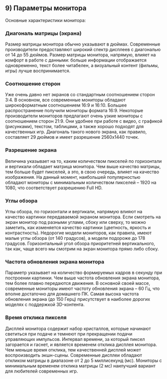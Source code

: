 ## 9) Параметры монитора


Основные характеристики монитора:
### Диагональ матрицы (экрана) 
Размер матрицы монитора обычно указывают в дюймах. Современные производители предоставляют широкий спектр дисплеев с диагональю от 14 до 55 дюймов. Размер матрицы монитора, напрямую, влияет на комфорт в работе с данными: больше информации отображается одновременно, текст более читабелен, а визуальный контент (фильмы, игры) лучше воспринимается. 
### Соотношение сторон 
Уже очень давно нет экранов со стандартным соотношением сторон 3:4. В основном, все современные мониторы обладают широкоформатным соотношением 16:9 и 16:10. Большее распространение получили мониторы формата 16:9. Некоторые производители мониторов предлагают очень узкие мониторы с соотношением сторон 21:9. Они удобнее при работе с видео, с графикой (рисунками), текстом, таблицами, а также хорошо подходят для качественных игр. Диагональ такого нового экрана, как правило, составляет 29 дюймов и имеет разрешение 2560х1440 точек.
### Разрешение экрана 
Величина указывает на то, каким количеством пикселей по горизонтали и вертикали обладает матрица монитора. Чем выше качество матрицы, тем больше будет пикселей, а это, в свою очередь, влияет на качество изображения. На данный момент, наибольшей популярностью обладают мониторы с минимальным количеством пикселей – 1920 на 1080, что соответствует разрешению Full HD. 
### Углы обзора 
Углы обзора, по горизонтали и вертикали, напрямую влияют на качество картинки передаваемой экраном монитора. Если смотреть на экран монитор под разными углами, сбоку или сверху, то можно заметить, как изменяется качество картинки (цветность, яркость и контрастность). Недорогие модели мониторов, как правила, имеют малые углы обзора (от 140 градусов), а модели подороже до 178 градусов. Горизонтальный угол обзора приоритетней вертикального, так как, чаще всего мы смотрим на экран монитора прямо либо сбоку.  
### Частота обновления экрана монитора
Параметр указывает на количество формируемых кадров в секунду при построении картинки. Чем выше частота обновления экрана монитора, тем более плавно передаются движения. В основной своей массе, современные мониторы имеют частоту обновления экрана – 60 Гц, что вполне достаточно для домашнего ПК. Самая высока частота обновления экрана (до 150 Герц) присутствует в наиболее дорогих моделях с поддержкой 3D-контента. 
### Время отклика пикселя 
Дисплей монитора содержит набор кристаллов, которые начинают светиться при подаче и темнеют при прекращении подачи управляющих импульсов. Интервал времени, за который пиксел загорается и гаснет, и является временем отклика дисплея монитора. Чем меньше время отклика, тем качественней дисплей может воспроизводить экшн-сцены. Современные дисплеи обладают откликом матрицы в диапазоне от 2 до 5 миллисекунд (мс). Мониторы с минимальным временем отклика матрицы (2 мс) наилучший вариант для любителей современных игр.